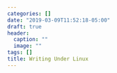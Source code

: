 ```yaml
---
categories: []
date: "2019-03-09T11:52:18-05:00"
draft: true
header:
  caption: ""
  image: ""
tags: []
title: Writing Under Linux
---
```


<!-- My rational for changing my workflow: aging Mac, using Linux for everything else, Scrivener for Windows for Wine -->
